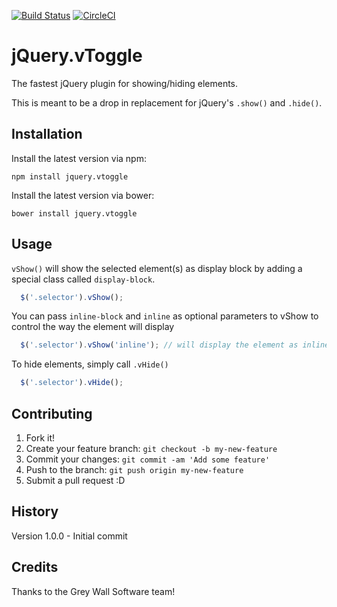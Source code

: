 [![Build Status](https://travis-ci.org/GreywallSoftware/jquery-vtoggle.svg?branch=master)](https://travis-ci.org/GreywallSoftware/jquery-vtoggle)
[![CircleCI](https://circleci.com/gh/GreywallSoftware/jquery-vtoggle.svg?style=svg)](https://circleci.com/gh/GreywallSoftware/jquery-vtoggle)

# jQuery.vToggle
The fastest jQuery plugin for showing/hiding elements.

This is meant to be a drop in replacement for jQuery's `.show()` and `.hide()`.

## Installation
Install the latest version via npm:    

    npm install jquery.vtoggle
    
Install the latest version via bower:    
    
    bower install jquery.vtoggle
    
## Usage
`vShow()` will show the selected element(s) as display block by adding a special class called `display-block`.
``` js
  $('.selector').vShow();
```
You can pass `inline-block` and `inline` as optional parameters to vShow to control the way the element will display
``` js
  $('.selector').vShow('inline'); // will display the element as inline
```

To hide elements, simply call `.vHide()`
``` js
  $('.selector').vHide();
```

## Contributing
1. Fork it!
2. Create your feature branch: `git checkout -b my-new-feature`
3. Commit your changes: `git commit -am 'Add some feature'`
4. Push to the branch: `git push origin my-new-feature`
5. Submit a pull request :D
## History
Version 1.0.0 - Initial commit
## Credits
Thanks to the Grey Wall Software team!
